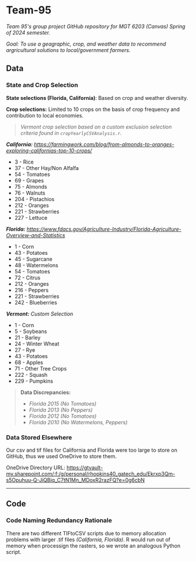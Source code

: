 # Team-95 #
 *Team 95's group project GitHub repository for MGT 6203 (Canvas) Spring of 2024 semester.*

 *Goal: To use a geagraphic, crop, and weather data to recommend argricultural solutions to local/government farmers.*

## Data ##

### State and Crop Selection ###
**State selections (Florida, California)**: Based on crop and weather diversity.

**Crop selections:** Limited to 10 crops on the basis of crop frequency and contribution to local economies.

> *Vermont crop selection based on a custom exclusion selection criteria found in `cropYearlyCSVAnalysis.r`.*


***California:*** *https://farmingwork.com/blog/from-almonds-to-oranges-exploring-californias-top-10-crops/*

* 3   - Rice
* 37  - Other Hay/Non Alfalfa
* 54  - Tomatoes
* 69  - Grapes
* 75  - Almonds
* 76  - Walnuts
* 204 - Pistachios
* 212 - Oranges
* 221 - Strawberries
* 227 - Lettuce



***Florida:*** *https://www.fdacs.gov/Agriculture-Industry/Florida-Agriculture-Overview-and-Statistics*

* 1   - Corn
* 43  - Potatoes
* 45  - Sugarcane
* 48  - Watermelons
* 54  - Tomatoes
* 72  - Citrus
* 212 - Oranges
* 216 - Peppers
* 221 - Strawberries
* 242 - Blueberries



 ***Vermont:*** *Custom Selection*
* 1 - Corn
* 5   - Soybeans
* 21  - Barley
* 24  - Winter Wheat
* 27  - Rye
* 43  - Potatoes
* 68  - Apples
* 71  - Other Tree Crops
* 222 - Squash
* 229 - Pumpkins


> **Data Discrepancies:**
> - *Florida 2015 (No Tomatoes)*
> - *Florida 2013 (No Peppers)*
> - *Florida 2012 (No Tomatoes)*
> - *Florida 2010 (No Watermelons, Peppers)*


### Data Stored Elsewhere ###
 Our csv and tif files for California and Florida were too large to store on GitHub, thus we used OneDrive to store them.
  
  OneDrive Directory URL: https://gtvault-my.sharepoint.com/:f:/g/personal/rhopkins40_gatech_edu/Ekrxp3Qm-s5Opuhuu-Q-JiQBiq_C7tN1Mn_MDoxR2razFQ?e=0g6cbN


---------------------------------------------------
## Code ##

### Code Naming Redundancy Rationale ###
 There are two different TIFtoCSV scripts due to memory allocation problems with larger .tif files *(California, Florida)*. R would run out of memory when processign the rasters, so we wrote an analogous Python script.
